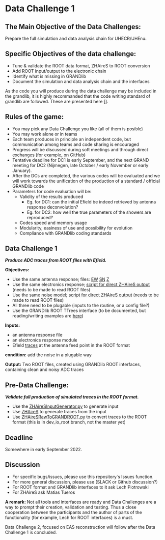 # Data Challenge 1


## The **Main Objective** of the Data Challenges:

Prepare the full simulation and data analysis chain for UHECR/UHEnu.


## **Specific Objectives** of the data challenge:

* Tune & validate the ROOT data format, ZHAireS to ROOT conversion
* Add ROOT input/output to the electronic chain
* Identify what is missing in GRANDlib
* Document the simulation and data analysis chain and the interfaces

As the code you will produce during the data challenge may be included in the grandlib, it is highly recommanded that the code writing standard of grandlib are followed. These are presented here [].


## Rules of the game:
* You may pick any Data Challenge you like (all of them is posible)
* You may work alone or in teams
* Each team produces in principle an independent code, but communication among teams and code sharing is encouraged
* Progress will be discussed during soft meetings and through direct exchanges (for example, on GitHub)
* Tentative deadline for DC1 is early September, and the next GRAND meeting for DC2 (Nijmegen, late October / early November or early January). 
* After the DCs are completed, the various codes will be evaluated and we will work towards the unification of the production of a standard / official GRANDlib code
* Parameters for code evaluation will be:
    * Validity of the results produced
        * Eg. for DC1: can the initial Efield be indeed retrieved by antenna response deconvolution? 
        * Eg. for DC2: how well the true parameters of the showers are reproduced?
    * Codes speed and memory usage
    * Modularity, easiness of use and possibility for evolution
    * Compliance with GRANDlib coding standards


## Data Challenge 1

***Produce ADC traces from ROOT files with Efield.***

**Objectives:**

* Use the same antenna response; files: [EW](https://github.com/grand-mother/store/releases/download/101/GP300Antenna_Ewarm_leff.npy)
[SN](https://github.com/grand-mother/store/releases/download/101/GP300Antenna_Snarm_leff.npy)
[Z](https://github.com/grand-mother/store/releases/download/101/GP300Antenna_Zarm_leff.npy)
* Use the same electronics response; [script for direct ZHAireS output](https://github.com/grand-mother/grand/blob/dev/scripts/grand_simu_trace2du.py) (needs to be made to read ROOT files)
* Use the same noise model; [script for direct ZHAireS output](https://github.com/grand-mother/grand/blob/dev/scripts/grand_simu_trace2du.py) (needs to be made to read ROOT files)
* All three need to be plugable (inputs to the routine, or a config file?)
* Use the GRANDlib ROOT TTrees interface (to be documented, but reading/writing examples are [here](https://github.com/grand-mother/grand/tree/dev_io_root/examples/io))

**Inputs:**

- an antenna response file
- an electronics response module
- Efield [traces](https://github.com/grand-mother/data_challenge1/tree/main/coarse_subei_traces_root) at the antenna feed point in the ROOT format

**condition:** add the noise in a plugable way

**Output:**	Two ROOT files, created using GRANDlib ROOT interfaces, containing clean and noisy ADC traces


## Pre-Data Challenge:
***Validate full production of simulated traces in the ROOT format.***

* Use the [ZHAireSInputGenerator.py](https://github.com/grand-mother/data_challenge1/blob/main/ZHAireSInputGenerator.py) to generate input
* Use [ZHAireS](https://github.com/mjtueros/ZHAireS-Python) to generate traces from the input
* Use [ZHAireSRawToGRANDROOT.py](https://github.com/grand-mother/grand/blob/dev_io_root/examples/io/ZHAireSRawToGRANDROOT.py) to convert traces to the ROOT format (this is in dev_io_root branch, not the master yet)

## Deadline

Somewhere in early September 2022.

## Discussion

* For specific bugs/issues, please use this repository's Issues function.
* For more general discussion, please use (SLACK or Github discussion?)
* For ROOT format and GRANDlib interfaces to it ask Lech Piotrowski
* For ZHAireS ask Matias Tueros

**A remark:** Not all tools and interfaces are ready and Data Challenges are a way to prompt their          creation, validation and testing. Thus a close cooperation between the participants and the author of parts of the functionality (for example, Lech for ROOT interfaces) is a must.

Data Challenge 2, focused on EAS reconstruction will follow after the Data Challenge 1 is concluded.




